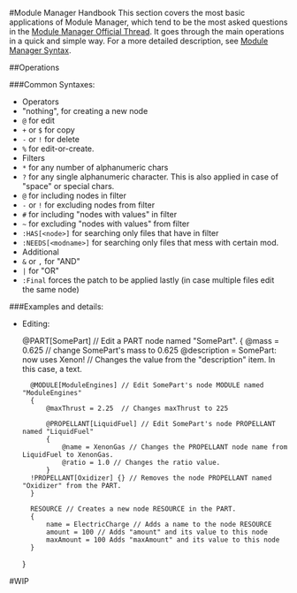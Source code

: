 #Module Manager Handbook
This section covers the most basic applications of Module Manager, which tend to be the most asked questions in the [Module Manager Official Thread](http://forum.kerbalspaceprogram.com/threads/55219). It goes through the main operations in a quick and simple way.
For a more detailed description, see [Module Manager Syntax](https://github.com/sarbian/ModuleManager/wiki/Module%20Manager%20Syntax).

##Operations

###Common Syntaxes:

- Operators
 - "nothing", for creating a new node
 - `@` for edit
 - `+` or `$` for copy
 - `-` or `!` for delete
 - `%` for edit-or-create.
- Filters
 - `*` for any number of alphanumeric chars
 - `?` for any single alphanumeric character. This is also applied in case of "space" or special chars.
 - `@` for including nodes in filter
 - `-` or `!` for excluding nodes from filter
 - `#` for including "nodes with values" in filter
 - `~` for excluding "nodes with values" from filter
 - `:HAS[<node>]` for searching only files that have <node> in filter
 - `:NEEDS[<modname>]` for searching only files that mess with certain mod.
- Additional
 - `&` or `,` for "AND"
 - `|` for "OR"
 - `:Final` forces the patch to be applied lastly (in case multiple files edit the same node)


###Examples and details:

- Editing:

    @PART[SomePart] // Edit a PART node named "SomePart".
    {
        @mass = 0.625 // change SomePart's mass to 0.625
        @description = SomePart: now uses Xenon! // Changes the value from the "description" item. In this case, a text.

        @MODULE[ModuleEngines] // Edit SomePart's node MODULE named "ModuleEngines"
        {
            @maxThrust = 2.25  // Changes maxThrust to 225
    
            @PROPELLANT[LiquidFuel] // Edit SomePart's node PROPELLANT named "LiquidFuel"
            {
                @name = XenonGas // Changes the PROPELLANT node name from LiquidFuel to XenonGas.
                @ratio = 1.0 // Changes the ratio value.
            }
        !PROPELLANT[Oxidizer] {} // Removes the node PROPELLANT named "Oxidizer" from the PART.
        }

        RESOURCE // Creates a new node RESOURCE in the PART.
        {
            name = ElectricCharge // Adds a name to the node RESOURCE
            amount = 100 // Adds "amount" and its value to this node
            maxAmount = 100 Adds "maxAmount" and its value to this node
        }
    }

#WIP